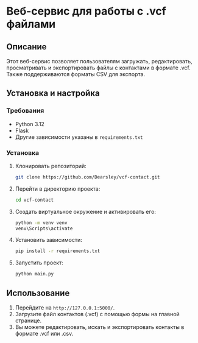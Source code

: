 # Веб-сервис для работы с .vcf файлами

## Описание
Этот веб-сервис позволяет пользователям загружать, редактировать, просматривать и экспортировать файлы с контактами в формате .vcf. Также поддерживаются форматы CSV для экспорта.

## Установка и настройка

### Требования
- Python 3.12
- Flask
- Другие зависимости указаны в `requirements.txt`

### Установка
1. Клонировать репозиторий:
    ```bash
    git clone https://github.com/Dearsley/vcf-contact.git
    ```
2. Перейти в директорию проекта:
    ```bash
    cd vcf-contact
    ```
3. Создать виртуальное окружение и активировать его:
    ```bash
    python -m venv venv
    venv\Scripts\activate
    ```
4. Установить зависимости:
    ```bash
    pip install -r requirements.txt
    ```

5. Запустить проект:
    ```bash
    python main.py
    ```

## Использование
1. Перейдите на `http://127.0.0.1:5000/`.
2. Загрузите файл контактов (.vcf) с помощью формы на главной странице.
3. Вы можете редактировать, искать и экспортировать контакты в формате .vcf или .csv.


